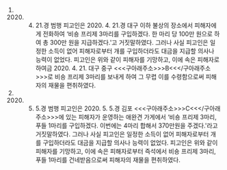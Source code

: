 1. 2020. 4. 21.경 범행
피고인은 2020. 4. 21.경 대구 이하 불상의 장소에서 피해자에게 전화하여 ‘비숑 프리제 3마리를 구입하겠다. 한 마리 당 100만 원으로 하여 총 300만 원을 지급하겠다.'고 거짓말하였다.
그러나 사실 피고인은 일정한 소득이 없어 피해자로부터 개를 구입하더라도 대금을 지급할 의사나 능력이 없었다.
피고인은 위와 같이 피해자를 기망하고, 이에 속은 피해자로 하여금 2020. 4. 21. 대구 중구 <<<구아래주소>>>B<<</구아래주소>>>로 비숑 프리제 3마리를 보내게 하여 그 무렵 이를 수령함으로써 피해자의 재물을 편취하였다.
2. 2020. 5. 5.경 범행
피고인은 2020. 5. 5.경 김포 <<<구아래주소>>>C<<</구아래주소>>>에 있는 피해자가 운영하는 애완견 가게에서 ‘비숑 프리제 3마리, 푸들 1마리를 구입하겠다. 이번에는 4마리 합해서 370만원을 주겠다.'라고 거짓말하였다.
그러나 사실 피고인은 일정한 소득이 없어 피해자로부터 개를 구입하더라도 대금을 지급할 의사나 능력이 없었다.
피고인은 위와 같이 피해자를 기망하고, 이에 속은 피해자로부터 즉석에서 비숑 프리제 3마리, 푸들 1마리를 건네받음으로써 피해자의 재물을 편취하였다.